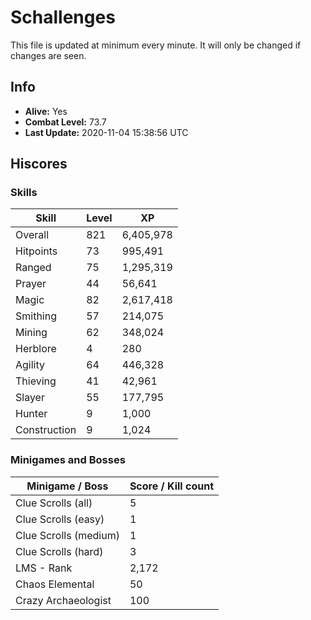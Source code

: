 # Schallenges

This file is updated at minimum every minute. It will only be changed if changes are seen.

## Info

 - **Alive:** Yes
 - **Combat Level:** 73.7
 - **Last Update:** 2020-11-04 15:38:56 UTC

## Hiscores

### Skills

| Skill | Level | XP |
|--|--|--|
| Overall | 821 | 6,405,978 |
| Hitpoints | 73 | 995,491 |
| Ranged | 75 | 1,295,319 |
| Prayer | 44 | 56,641 |
| Magic | 82 | 2,617,418 |
| Smithing | 57 | 214,075 |
| Mining | 62 | 348,024 |
| Herblore | 4 | 280 |
| Agility | 64 | 446,328 |
| Thieving | 41 | 42,961 |
| Slayer | 55 | 177,795 |
| Hunter | 9 | 1,000 |
| Construction | 9 | 1,024 |

### Minigames and Bosses

| Minigame / Boss | Score / Kill count |
|--|--|
| Clue Scrolls (all) | 5 |
| Clue Scrolls (easy) | 1 |
| Clue Scrolls (medium) | 1 |
| Clue Scrolls (hard) | 3 |
| LMS - Rank | 2,172 |
| Chaos Elemental | 50 |
| Crazy Archaeologist | 100 |
